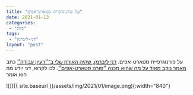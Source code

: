 ```yaml
---
title: "על פורנוגרפיית סטארט־אפים"
date: 2021-01-13
categories: 
 - "בלוג"
tags: 
 - "דני-ליברמן"
layout: "post"
---
```


על פורנוגרפיית סטארט-אפים. [דני ליברמן, שהיה האורח שלי ב־״רעיון עבודה״](https://he.gorelik.net/2021/01/05/%d7%a8%d7%a2%d7%99%d7%95%d7%9f-10-%d7%9c%d7%9e%d7%94-%d7%b4%d7%9c%d7%93%d7%91%d7%a8-%d7%97%d7%9c%d7%a9%d7%b4-%d7%98%d7%95%d7%91-%d7%9c%d7%a2%d7%91%d7%95%d7%93%d7%aa-%d7%a6%d7%95%d7%95%d7%aa-%d7%95/) כתב [מאמר נוקב מאוד על מה שהוא מכנה ״פורנו סטארט-אפים״](https://dl-84551.medium.com/why-we-should-boycott-startup-porn-8edce00f69f6). לכו לקרוא, דני יודע מה הוא אומר

![]({{ site.baseurl }}/assets/img/2021/01/image.png){:width="840"}
